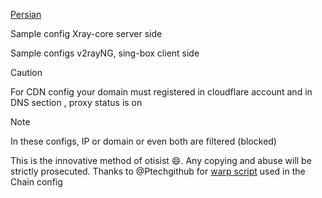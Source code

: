 [Persian](https://github.com/Otisist/Sample/blob/main/README(Per).md)


Sample config Xray-core server side

Sample configs v2rayNG, sing-box client side

>[!Caution]
> For CDN config your domain must registered in cloudflare account and in DNS section , proxy status is on

>[!Note]
>In these configs, IP or domain or even both are filtered (blocked)

This is the innovative method of otisist 😄. Any copying and abuse will be strictly prosecuted.
Thanks to @Ptechgithub for [warp script](https://github.com/Ptechgithub/warp) used in the Chain config
